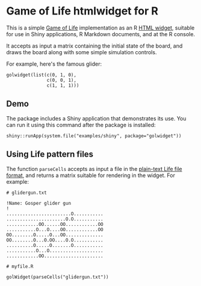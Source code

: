 # Game of Life htmlwidget for R

This is a simple [Game of Life](https://en.wikipedia.org/wiki/Conway%27s_Game_of_Life) implementation as an R [HTML widget](http://www.htmlwidgets.org/), suitable for use in Shiny applications, R Markdown documents, and at the R console.

It accepts as input a matrix containing the initial state of the board, and draws the board along with some simple simulation controls.

For example, here's the famous glider:

    golwidget(list(c(0, 1, 0), 
                   c(0, 0, 1),
                   c(1, 1, 1)))

## Demo

The package includes a Shiny application that demonstrates its use. You can run it using this command after the package is installed:

    shiny::runApp(system.file("examples/shiny", package="golwidget"))

## Using Life pattern files

The function `parseCells` accepts as input a file in the [plain-text Life file format](http://conwaylife.com/wiki/Plaintext), and returns a matrix suitable for rendering in the widget. For example:

    # glidergun.txt
    
    !Name: Gosper glider gun 
    ! 
    ........................O........... 
    ......................O.O........... 
    ............OO......OO............OO 
    ...........O...O....OO............OO 
    OO........O.....O...OO.............. 
    OO........O...O.OO....O.O........... 
    ..........O.....O.......O........... 
    ...........O...O.................... 
    ............OO......................

    # myfile.R 
    
    golWidget(parseCells("glidergun.txt"))

